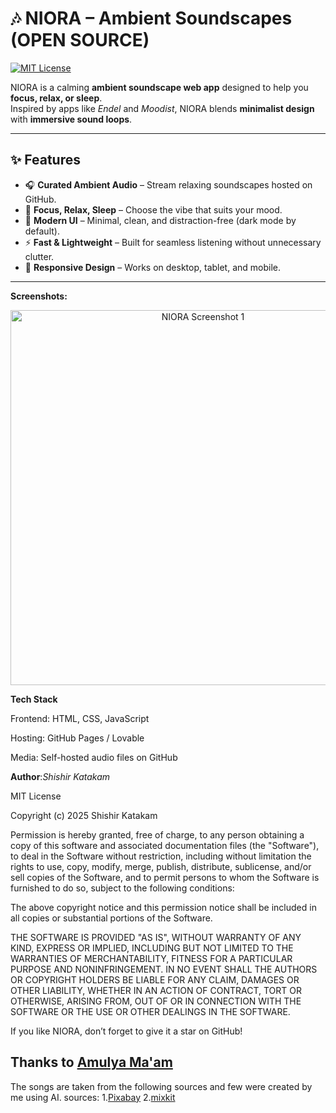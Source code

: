 # 🎶 NIORA – Ambient Soundscapes (OPEN SOURCE)

[![MIT License](https://img.shields.io/badge/License-MIT-green.svg)](LICENSE)

NIORA is a calming **ambient soundscape web app** designed to help you **focus, relax, or sleep**.  
Inspired by apps like *Endel* and *Moodist*, NIORA blends **minimalist design** with **immersive sound loops**.

---

## ✨ Features

- 🎧 **Curated Ambient Audio** – Stream relaxing soundscapes hosted on GitHub.  
- 🌙 **Focus, Relax, Sleep** – Choose the vibe that suits your mood.  
- 🖤 **Modern UI** – Minimal, clean, and distraction-free (dark mode by default).  
- ⚡ **Fast & Lightweight** – Built for seamless listening without unnecessary clutter.  
- 📱 **Responsive Design** – Works on desktop, tablet, and mobile.  

---

**Screenshots:**

<p align="center">
  <img src="https://raw.githubusercontent.com/shishir-katakam/niora/main/public/image.png" alt="NIORA Screenshot 1" width="600"/>
</p>

**Tech Stack**

Frontend: HTML, CSS, JavaScript

Hosting: GitHub Pages / Lovable

Media: Self-hosted audio files on GitHub


**Author**:_Shishir Katakam_

MIT License

Copyright (c) 2025 Shishir Katakam

Permission is hereby granted, free of charge, to any person obtaining a copy of this software and associated documentation files (the "Software"), to deal in the Software without restriction, including without limitation the rights to use, copy, modify, merge, publish, distribute, sublicense, and/or sell copies of the Software, and to permit persons to whom the Software is furnished to do so, subject to the following conditions:

The above copyright notice and this permission notice shall be included in all copies or substantial portions of the Software.

THE SOFTWARE IS PROVIDED "AS IS", WITHOUT WARRANTY OF ANY KIND, EXPRESS OR IMPLIED, INCLUDING BUT NOT LIMITED TO THE WARRANTIES OF MERCHANTABILITY, FITNESS FOR A PARTICULAR PURPOSE AND NONINFRINGEMENT. IN NO EVENT SHALL THE AUTHORS OR COPYRIGHT HOLDERS BE LIABLE FOR ANY CLAIM, DAMAGES OR OTHER LIABILITY, WHETHER IN AN ACTION OF CONTRACT, TORT OR OTHERWISE, ARISING FROM, OUT OF OR IN CONNECTION WITH THE SOFTWARE OR THE USE OR OTHER DEALINGS IN THE SOFTWARE.

If you like NIORA, don’t forget to give it a star on GitHub!

## Thanks to [Amulya Ma'am](https://mgit.ac.in/wp-content/uploads/2022/05/Amulya_it.pdf)


The songs are taken from the following sources and few were created by me using AI.
sources:
1.[Pixabay](https://pixabay.com)
2.[mixkit](https://mixkit.co/free-stock-music)

